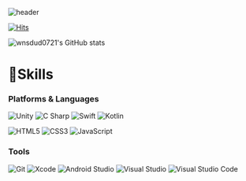 ![header](https://capsule-render.vercel.app/api?type=Slice&color=72bad6&height=300&section=header&text=Junyoung%20Hong&fontSize=90&fontColor=FFFFFF)

[![Hits](https://hits.seeyoufarm.com/api/count/incr/badge.svg?url=https%3A%2F%2Fgithub.com%2F%2508wnsdud0721&count_bg=%2335BBCA&title_bg=%230191BA&icon=github.svg&icon_color=%23E7E7E7&title=hits&edge_flat=false)](https://hits.seeyoufarm.com)

![wnsdud0721's GitHub stats](https://github-readme-stats.vercel.app/api?username=wnsdud0721&theme=react&show_icons=true)

# 💪Skills
### Platforms & Languages
![Unity](https://img.shields.io/badge/Unity-FFFFFF.svg?&style=for-the-badge&logo=Unity&logoColor=black)
![C Sharp](https://img.shields.io/badge/C%20Sharp-239120.svg?&style=for-the-badge&logo=C%20Sharp&logoColor=white)
![Swift](https://img.shields.io/badge/Swift-F05138.svg?&style=for-the-badge&logo=Swift&logoColor=white)
![Kotlin](https://img.shields.io/badge/Kotlin-7F52FF.svg?&style=for-the-badge&logo=Kotlin&logoColor=white)

![HTML5](https://img.shields.io/badge/HTML-E34F26.svg?&style=for-the-badge&logo=HTML5&logoColor=white)
![CSS3](https://img.shields.io/badge/CSS3-1572B6.svg?&style=for-the-badge&logo=CSS3&logoColor=white)
![JavaScript](https://img.shields.io/badge/JavaScript-F7DF1E.svg?&style=for-the-badge&logo=JavaScript&logoColor=white)




### Tools
![Git](https://img.shields.io/badge/Git-F05032.svg?&style=for-the-badge&logo=Git&logoColor=white)
![Xcode](https://img.shields.io/badge/Xcode-147EFB.svg?&style=for-the-badge&logo=Xcode&logoColor=white)
![Android Studio](https://img.shields.io/badge/Android%20Studio-3DDC84.svg?&style=for-the-badge&logo=Android%20Studio&logoColor=white)
![Visual Studio](https://img.shields.io/badge/Visual%20Studio-5C2D91.svg?&style=for-the-badge&logo=Visual%20Studio&logoColor=white)
![Visual Studio Code](https://img.shields.io/badge/Visual%20Studio%20Code-007ACC.svg?&style=for-the-badge&logo=Visual%20Studio%20Code&logoColor=white)
<!--
**wnsdud0721/wnsdud0721** is a ✨ _special_ ✨ repository because its `README.md` (this file) appears on your GitHub profile.

Here are some ideas to get you started:



- 🔭 I’m currently working on ...
- 🌱 I’m currently learning ...
- 👯 I’m looking to collaborate on ...
- 🤔 I’m looking for help with ...
- 💬 Ask me about ...
- 📫 How to reach me: ...
- 😄 Pronouns: ...
- ⚡ Fun fact: ...
-->
